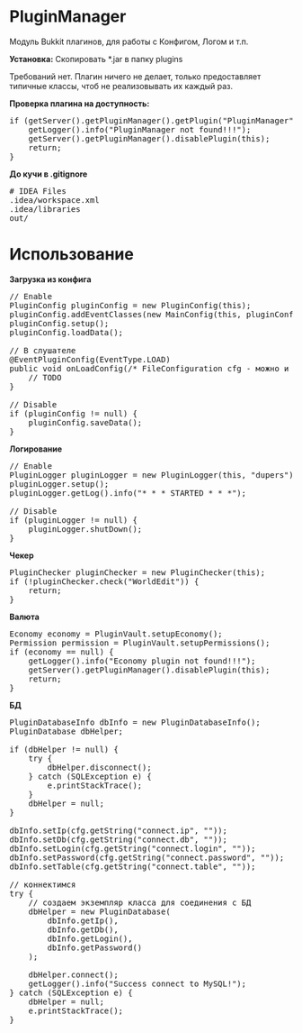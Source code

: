 PluginManager
=============

Модуль Bukkit плагинов, для работы с Конфигом, Логом и т.п.

<b>Установка:</b> Скопировать *.jar в папку plugins

Требований нет. Плагин ничего не делает, только предоставляет типичные классы, чтоб не реализовывать их каждый раз.

<b>Проверка плагина на доступность:</b>
<pre>
if (getServer().getPluginManager().getPlugin("PluginManager") == null) {
    getLogger().info("PluginManager not found!!!");
    getServer().getPluginManager().disablePlugin(this);
    return;
}
</pre>

<b>До кучи в .gitignore</b>
<pre>
# IDEA Files
.idea/workspace.xml
.idea/libraries
out/
</pre>

Использование
=============

<b>Загрузка из конфига</b>
<pre>
// Enable
PluginConfig pluginConfig = new PluginConfig(this);
pluginConfig.addEventClasses(new MainConfig(this, pluginConfig));
pluginConfig.setup();
pluginConfig.loadData();

// В слушателе
@EventPluginConfig(EventType.LOAD)
public void onLoadConfig(/* FileConfiguration cfg - можно и так */) {
    // TODO
}

// Disable
if (pluginConfig != null) {
    pluginConfig.saveData();
}
</pre>

<b>Логирование</b>
<pre>
// Enable
PluginLogger pluginLogger = new PluginLogger(this, "dupers");
pluginLogger.setup();
pluginLogger.getLog().info("* * * STARTED * * *");

// Disable
if (pluginLogger != null) {
    pluginLogger.shutDown();
}
</pre>

<b>Чекер</b>
<pre>
PluginChecker pluginChecker = new PluginChecker(this);
if (!pluginChecker.check("WorldEdit")) {
    return;
}
</pre>

<b>Валюта</b>
<pre>
Economy economy = PluginVault.setupEconomy();
Permission permission = PluginVault.setupPermissions();
if (economy == null) {
    getLogger().info("Economy plugin not found!!!");
    getServer().getPluginManager().disablePlugin(this);
    return;
}
</pre>

<b>БД</b>
<pre>
PluginDatabaseInfo dbInfo = new PluginDatabaseInfo();
PluginDatabase dbHelper;

if (dbHelper != null) {
	try {
		dbHelper.disconnect();
	} catch (SQLException e) {
		e.printStackTrace();
	}
	dbHelper = null;
}

dbInfo.setIp(cfg.getString("connect.ip", ""));
dbInfo.setDb(cfg.getString("connect.db", ""));
dbInfo.setLogin(cfg.getString("connect.login", ""));
dbInfo.setPassword(cfg.getString("connect.password", ""));
dbInfo.setTable(cfg.getString("connect.table", ""));

// коннектимся
try {
	// создаем экземпляр класса для соединения с БД
	dbHelper = new PluginDatabase(
		dbInfo.getIp(),
		dbInfo.getDb(),
		dbInfo.getLogin(),
		dbInfo.getPassword()
	);

	dbHelper.connect();
	getLogger().info("Success connect to MySQL!");
} catch (SQLException e) {
	dbHelper = null;
	e.printStackTrace();
}
</pre>
